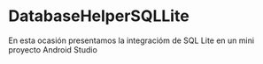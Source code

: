 # DatabaseHelperSQLLite
En esta ocasión presentamos la integracióm de SQL Lite en un mini proyecto Android Studio
